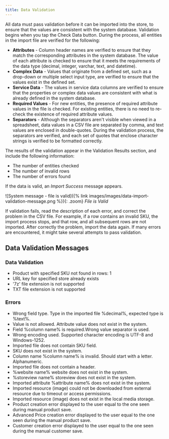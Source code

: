 ```yaml
---
title: Data Validation
---
```


All data must pass validation before it can be imported into the store, to ensure that the values are consistent with the system database. Validation begins when you tap the Check Data button. During the process, all entities in the import file are verified for the following:

- **Attributes** - Column header names are verified to ensure that they match the corresponding attributes in the system database. The value of each attribute is checked to ensure that it meets the requirements of the data type (decimal, integer, varchar, text, and datetime).
- **Complex Data** - Values that originate from a defined set, such as a drop-down or multiple select input type, are verified to ensure that the values exist in the defined set.
- **Service Data** - The values in service data columns are verified to ensure that the properties or complex data values are consistent with what is already defined in the system database.
- **Required Values** - For new entities, the presence of required attribute values in the file is checked. For existing entities, there is no need to re-check the existence of required attribute values.
- **Separators** - Although the separators aren't visible when viewed in a spreadsheet, data values in a CSV file are separated by comma, and text values are enclosed in double-quotes. During the validation process, the separators are verified, and each set of quotes that enclose character strings is verified to be formatted correctly.

The results of the validation appear in the Validation Results section, and include the following information:

- The number of entities checked
- The number of invalid rows
- The number of errors found

If the data is valid, an _Import Success_ message appears.

![System message - file is valid]({% link images/images/data-import-validation-message.png %}){: .zoom}
_File is Valid_

If validation fails, read the description of each error, and correct the problem in the CSV file. For example, if a row contains an invalid SKU, the import process stops, and that row, and all subsequent rows are not imported. After correctly the problem, import the data again. If many errors are encountered, it might take several attempts to pass validation.

## Data Validation Messages

### Data Validation

- Product with specified SKU not found in rows: 1
- URL key for specified store already exists
- '7z' file extension is not supported
- TXT file extension is not supported

### Errors

- Wrong field type. Type in the imported file %decimal%, expected type is %text%.
- Value is not allowed. Attribute value does not exist in the system.
- Field %column name% is required.Wrong value separator is used.
- Wrong encoding used. Supported character encoding is UTF-8 and Windows-1252.
- Imported file does not contain SKU field.
- SKU does not exist in the system.
- Column name %column name% is invalid. Should start with a letter. Alphanumeric.
- Imported file does not contain a header.
- %website name% website does not exist in the system.
- %storeview name% storeview does not exist in the system.
- Imported attribute %attribute name% does not exist in the system.
- Imported resource (image) could not be downloaded from external resource due to timeout or access permissions.
- Imported resource (image) does not exist in the local media storage.
- Product creation error displayed to the user equal to the one seen during manual product save.
- Advanced Price creation error displayed to the user equal to the one seen during the manual product save.
- Customer creation error displayed to the user equal to the one seen during the manual customer save.
